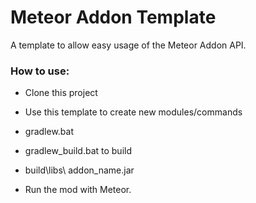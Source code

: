# Meteor Addon Template

A template to allow easy usage of the Meteor Addon API.

### How to use:  
- Clone this project
- Use this template to create new modules/commands

- gradlew.bat
- gradlew_build.bat to build
- build\libs\ addon_name.jar 
- Run the mod with Meteor.